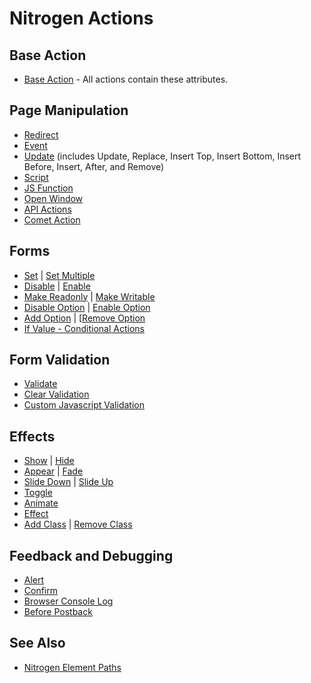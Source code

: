 <!-- dash: Actions | Guide | ##:Section -->


# Nitrogen Actions

## Base Action

*  [Base Action](action_base.md) - All actions contain these attributes.

## Page Manipulation

* [Redirect](redirect.md)
* [Event](event.md)
* [Update](update.md) (includes Update, Replace, Insert Top,
  Insert Bottom, Insert Before, Insert, After, and Remove)
* [Script](script.md)
* [JS Function](js_fun.md)
* [Open Window](open_window.md)
* [API Actions](action_api.md)
* [Comet Action](comet.md)

## Forms

* [Set](set.md) | [Set Multiple](set_multiple.md)
* [Disable](disable.md) | [Enable](enable.md)
* [Make Readonly](make_readonly.md) | [Make Writable](make_writable.md)
* [Disable Option](disable_option.md) | [Enable Option](enable_option.md)
* [Add Option](add_option.md) | [[Remove Option](remove_option.md)
* [If Value - Conditional Actions](if_value.md)

## Form Validation

* [Validate](validate.md)
* [Clear Validation](clear_validation.md)
* [Custom Javascript Validation](js_custom.md)

## Effects

* [Show](show.md) | [Hide](hide.md)
* [Appear](appear.md) | [Fade](fade.md)
* [Slide Down](slide_down.md) | [Slide Up](slide_up.md)
* [Toggle](toggle.md)
* [Animate](animate.md)
* [Effect](effect.md)
* [Add Class](add_class.md) | [Remove Class](remove_class.md)

## Feedback and Debugging

* [Alert](alert.md)
* [Confirm](confirm.md)
* [Browser Console Log](console_log.md)
* [Before Postback](before_postback.md)

## See Also

* [Nitrogen Element Paths](paths.md)
